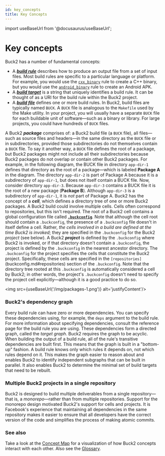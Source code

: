 ```yaml
---
id: key_concepts
title: Key Concepts
---
```


import useBaseUrl from '@docusaurus/useBaseUrl';

# Key concepts

Buck2 has a number of fundamental concepts:

- A [**_build rule_**](build_rule.md) describes how to produce an output file
  from a set of input files. Most build rules are specific to a particular
  language or platform. For example, you would use the
  [`cxx_binary`](../../api/rules/#cxx_binary) rule to create a C++ binary, but
  you would use the [`android_binary`](../../api/rules/#android_binary) rule to
  create an Android APK.
- A [**_build target_**](build_target.md) is a string that uniquely identifies a
  build rule. It can be thought of as a URI for the build rule within the Buck2
  project.
- A [**_build file_**](build_rule.md) defines one or more build rules. In Buck2,
  build files are typically named `BUCK`. A `BUCK` file is analogous to the
  `Makefile` used by the Make utility. In your project, you will usually have a
  separate `BUCK` file for each buildable unit of software—such as a binary or
  library. For large projects, you could have hundreds of `BUCK` files.

A Buck2 **_package_** comprises of: a Buck2 build file (a `BUCK` file), all
files—such as source files and headers—in the same directory as the `BUCK` file
or in subdirectories, provided those subdirectories do not themselves contain a
`BUCK` file. To say it another way, a `BUCK` file defines the root of a package,
but Buck2 packages might not include all their subdirectories because Buck2
packages do not overlap or contain other Buck2 packages. For example, in the
following diagram, the BUCK file in directory `app-dir-1` defines that directory
as the root of a package—which is labeled **Package A** in the diagram. The
directory `app-dir-2` is part of Package A because it is a subdirectory of
`app-dir-1`, but does not itself contain a BUCK file. Now, consider directory
`app-dir-3`. Because `app-dir-3` contains a BUCK file it is the root of a new
package (**Package B**). Although `app-dir-3` is a subdirectory of `app-dir-1`,
it is _not_ part of Package A. Buck2 has the concept of a **_cell_**, which
defines a directory tree of one or more Buck2 packages. A Buck2 build could
involve multiple cells. Cells often correspond to repositories, but this isn't
required. The root of a Buck2 cell contains a global configuration file called
[**`.buckconfig`**](buckconfig.md). Note that although the cell root should
contain a `.buckconfig`, the presence of a `.buckconfig` file doesn't in itself
define a cell. Rather, _the cells involved in a build are defined at the time
Buck2 is invoked_; they are specified in the `.buckconfig` for the Buck2
_project_ (see below). A Buck2 **_project_** is defined by the `.buckconfig`
where Buck2 is invoked, or if that directory doesn't contain a `.buckconfig`,
the project is defined by the `.buckconfig` in the nearest ancestor directory.
The `.buckconfig` for the project specifies the cells that constitute the Buck2
project. Specifically, these cells are specified in the
`[repositories]`(buckconfig.md#repositories) section of the `.buckconfig`. Note
that the directory tree rooted at this `.buckconfig` is automatically considered
a cell by Buck2; in other words, the project's `.buckconfig` doesn't need to
specify the project cell explicitly—although it is a good practice to do so.

<img src={useBaseUrl('/img/packages-1.png')} alt='justifyContent'/>

### Buck2's dependency graph

Every build rule can have zero or more dependencies. You can specify these
dependencies using, for example, the `deps` argument to the build rule. For more
information about specifying dependencies, consult the reference page for the
build rule you are using. These dependencies form a directed graph, called the
_target graph_. Buck2 requires the graph to be acyclic. When building the output
of a build rule, all of the rule's transitive dependencies are built first. This
means that the graph is built in a "bottom-up" fashion. A build rule knows only
which rules it depends on, not which rules depend on it. This makes the graph
easier to reason about and enables Buck2 to identify independent subgraphs that
can be built in parallel. It also enables Buck2 to determine the minimal set of
build targets that need to be rebuilt.

### Multiple Buck2 projects in a single repository

Buck2 is designed to build multiple deliverables from a single repository—that
is, a _monorepo_—rather than from multiple repositories. Support for the
monorepo design motivated Buck2's support for cells and projects. It is
Facebook's experience that maintaining all dependencies in the same repository
makes it easier to ensure that all developers have the correct version of the
code and simplifies the process of making atomic commits.

### See also

Take a look at the [Concept Map](concept_map.md) for a visualization of how
Buck2 concepts interact with each other. Also see the [Glossary](glossary.md).
